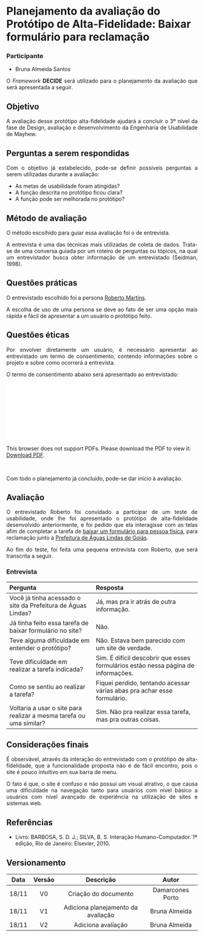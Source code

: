 # Planejamento da avaliação do Protótipo de Alta-Fidelidade: Baixar formulário para reclamação

### Participante
- Bruna Almeida Santos

<p align="justify">O <i>Framework</i> <b>DECIDE</b> será utilizado para o planejamento da avaliação que será apresentada a seguir.</p>

## Objetivo

<p align="justify">A avaliação desse protótipo alta-fidelidade ajudará a concluir o 3º nível da fase de Design, avaliação e desenvolvimento da Engenharia de Usabilidade de Mayhew.</p>

##  Perguntas a serem respondidas

<p align="justify">Com o objetivo já estabelecido, pode-se definir possíveis perguntas a serem utilizadas durante a avaliação:</p>

- As metas de usabilidade foram atingidas?
- A função descrita no protótipo ficou clara?
- A função pode ser melhorada no protótipo?

##  Método de avaliação

<p align="justify"> O método escolhido para guiar essa avaliação foi o de entrevista.</p>
<p align="justify">A  entrevista é uma das técnicas mais utilizadas de coleta de dados. Trata-se de uma conversa guiada por um roteiro de perguntas ou tópicos, na qual um entrevistador busca obter informação de um entrevistado (Seidman, 1998). </p>

##  Questões práticas

<p align="justify">O entrevistado escolhido foi a persona <a href="https://interacao-humano-computador.github.io/2020.1-Prefeiturade-Aguas-Lindas-de-Goias/perfil_usuario/perfil_personas/#roberto-martins">Roberto Martins</a>.</p>

<p align="justify">A escolha de uso de uma persona se deve ao fato de ser uma opção mais rápida e fácil de apresentar a um usuário o protótipo feito.</p>


##  Questões éticas

<p align="justify">Por envolver diretamente um usuário, é necessário apresentar ao entrevistado um termo de consentimento, contendo informações sobre o projeto e sobre como ocorrerá a entrevista.</p>
<p align="justify">O termo de consentimento abaixo será apresentado ao entrevistado:</p>

<object data="../../imagens/TERMO_DE_CONSENTIMENTO_prot_alta.pdf" type="application/pdf" width="700px" height="500px">
<embed src="../../imagens/TERMO_DE_CONSENTIMENTO_prot_alta.pdf">
        <p>This browser does not support PDFs. Please download the PDF to view it: <a href="../../imagens/TERMO_DE_CONSENTIMENTO_prot_alta.pdf">Download PDF</a>.</p>
    </embed>
</object>
<br>

<p align="justify">Com todo o planejamento já concluído, pode-se dar início à avaliação.</p>

## Avaliação 

<p align="justify">O entrevistado Roberto foi convidado a participar de um teste de usabilidade, onde lhe foi apresentado o protótipo de alta-fidelidade desenvolvido anteriormente, e foi pedido que ela interagisse com as telas afim de completar a tarefa de <a href= "https://interacao-humano-computador.github.io/2020.1-Prefeiturade-Aguas-Lindas-de-Goias/analise_tarefas/CMN_GOMS/#baixar-formulario-de-pessoa-fisica-para-reclamacao">baixar um formulário para pessoa física</a>, para reclamação junto à <a href= "https://aguaslindasdegoias.go.gov.br/">Prefeitura de Águas Lindas de Goiás</a>.</p>

<p align="justify">Ao fim do teste, foi feita uma pequena entrevista com Roberto, que será transcrita a seguir.</p>

### Entrevista

|Pergunta                                                           |Resposta|
|:------------------------------------------------------------------|:-------|
|Você já tinha acessado o site da Prefeitura de Águas Lindas?       |Já, mas pra ir atrás de outra informação.|
|Já tinha feito essa tarefa de baixar formulário no site?           |Não.|
|Teve alguma dificuldade em entender o protótipo?                   |Não. Estava bem parecido com um site de verdade.|
|Teve dificuldade em realizar a tarefa indicada?                    |Sim. É difícil descobrir que esses formulários estão nessa página de informações.|
|Como se sentiu ao realizar a tarefa?                               |Fiquei perdido, tentando acessar várias abas pra achar esse formulário.|
|Voltaria a usar o site para realizar a mesma tarefa ou uma similar?|Sim. Não pra realizar essa tarefa, mas pra outras coisas.|


## Considerações finais

<p align="justify">É observável, através da interação do entrevistado com o protótipo de alta-fidelidade, que a funcionalidade proposta não é de fácil encontro, pois o site é pouco intuitivo em sua barra de menu.</p>

<p align="justify">O fato é que, o site é confuso e não possui um visual atrativo, o que causa uma dificuldade na navegação tanto para usuários com nível básico a usuários com nível avançado de experiência na utilização de sites e sistemas web.</p>


## Referências

- Livro: BARBOSA, S. D. J.; SILVA, B. S. Interação Humano-Computador. 1ª edição, Rio de Janeiro: Elsevier, 2010.


## Versionamento

| Data | Versão |           Descrição               |    Autor    |
|:----:|:------:|:---------------------------------:|:-----------:|
|18/11 |V0      |     Criação do documento          |Damarcones Porto|
|18/11 |V1      | Adiciona planejamento da avaliação|Bruna Almeida|
|18/11 |V2      | Adiciona avaliação                |Bruna Almeida|